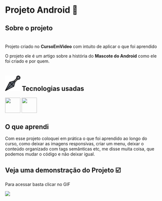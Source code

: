   # Projeto Android 🤖 

  ## Sobre o projeto
 
#

<p>
Projeto criado no <strong>CursoEmVideo</strong> com intuito de aplicar o que foi aprendido</p>

<p>O projeto ele é um artigo sobre a história do <strong>Mascote do Android</strong> como ele foi criado e por quem.</p>

#

## <img src="./imgs-readme/kunai.png" height="50px">  Tecnologias usadas

<div>

  <img height="50" width="50" src="https://cdn.jsdelivr.net/gh/devicons/devicon/icons/html5/html5-original.svg" />  
  <img height="50" width="50" src="https://cdn.jsdelivr.net/gh/devicons/devicon/icons/css3/css3-original.svg" />
 
</div>


 <h2 class="aprendi">O que aprendi </h2>
 
Com esse projeto coloquei em prática o que foi aprendido ao longo do curso, como deixar as imagens responsivas, criar  um menu, deixar o conteúdo organizado com tags semânticas etc, me disse muita coisa, que podemos mudar o código e não deixar igual.

##  Veja uma demonstração do Projeto ☑️ 

<p>Para acessar basta clicar no GIF</p>

[<img src="./imgs-readme/projeto-android-gif.gif" href="">
](https://xmurilo.github.io/projeto-android/)
